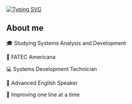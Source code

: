 <a href="https://git.io/typing-svg"><img src="https://readme-typing-svg.demolab.com?font=Exo+2&weight=600&size=30&pause=1000&color=F753B7F0&width=500&lines=Hello+World%2C+I'm+Maria+Vict%C3%B3ria!" alt="Typing SVG" /></a>

## About me

🎓 Studying Systems Analysis and Development

📍 FATEC Americana

💻 Systems Development Technician

🗽 Advanced English Speaker

👾 Improving one line at a time
